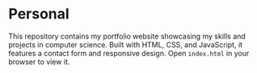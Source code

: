 # Personal
This repository contains my portfolio website showcasing my skills and projects in computer science. Built with HTML, CSS, and JavaScript, it features a contact form and responsive design. Open `index.html` in your browser to view it.
